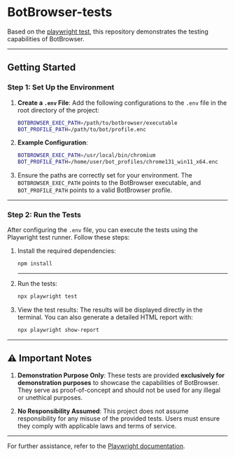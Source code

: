# BotBrowser-tests

Based on the [playwright test](https://playwright.dev/docs/writing-tests), this repository demonstrates the testing capabilities of BotBrowser.

---

## Getting Started

### Step 1: Set Up the Environment

1. **Create a `.env` File**:
   Add the following configurations to the `.env` file in the root directory of the project:

    ```bash
    BOTBROWSER_EXEC_PATH=/path/to/botbrowser/executable
    BOT_PROFILE_PATH=/path/to/bot/profile.enc
    ```

2. **Example Configuration**:

    ```bash
    BOTBROWSER_EXEC_PATH=/usr/local/bin/chromium
    BOT_PROFILE_PATH=/home/user/bot_profiles/chrome131_win11_x64.enc
    ```

3. Ensure the paths are correctly set for your environment. The `BOTBROWSER_EXEC_PATH` points to the BotBrowser executable, and `BOT_PROFILE_PATH` points to a valid BotBrowser profile.

---

### Step 2: Run the Tests

After configuring the `.env` file, you can execute the tests using the Playwright test runner. Follow these steps:

1. Install the required dependencies:

    ```bash
    npm install
    ```

    ***

2. Run the tests:

    ```bash
    npx playwright test
    ```

3. View the test results:
   The results will be displayed directly in the terminal. You can also generate a detailed HTML report with:
    ```bash
    npx playwright show-report
    ```

---

## ⚠️ Important Notes

1. **Demonstration Purpose Only**:
   These tests are provided **exclusively for demonstration purposes** to showcase the capabilities of BotBrowser. They serve as proof-of-concept and should not be used for any illegal or unethical purposes.

2. **No Responsibility Assumed**:
   This project does not assume responsibility for any misuse of the provided tests. Users must ensure they comply with applicable laws and terms of service.

---

For further assistance, refer to the [Playwright documentation](https://playwright.dev/docs/writing-tests).
